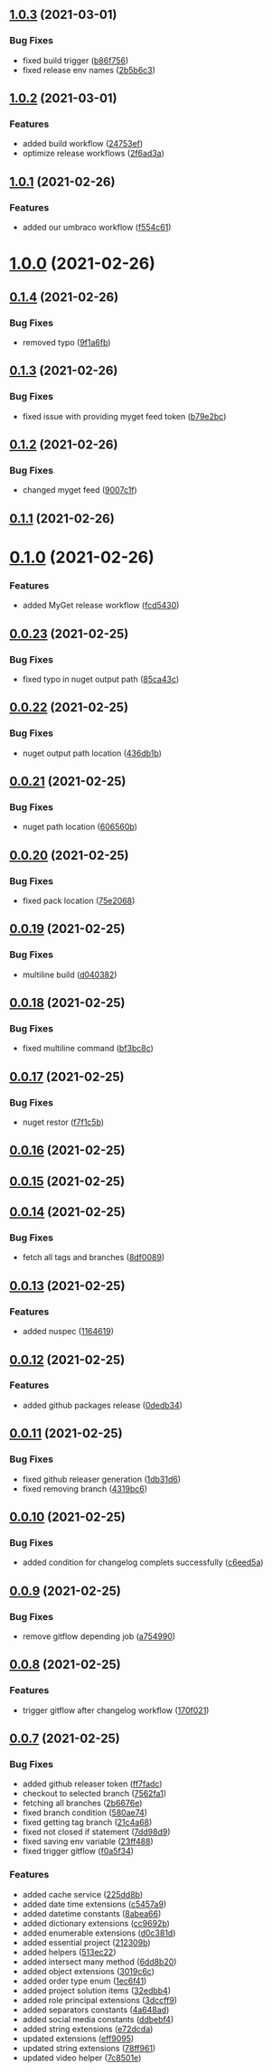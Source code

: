 <a name="1.0.3"></a>
## [1.0.3](https://github.com/thecogworks/cog-essentials/compare/1.0.2...1.0.3) (2021-03-01)


### Bug Fixes

* fixed build trigger ([b86f756](https://github.com/thecogworks/cog-essentials/commit/b86f756))
* fixed release env names ([2b5b6c3](https://github.com/thecogworks/cog-essentials/commit/2b5b6c3))



<a name="1.0.2"></a>
## [1.0.2](https://github.com/thecogworks/cog-essentials/compare/1.0.1...1.0.2) (2021-03-01)


### Features

* added build workflow ([24753ef](https://github.com/thecogworks/cog-essentials/commit/24753ef))
* optimize release workflows ([2f6ad3a](https://github.com/thecogworks/cog-essentials/commit/2f6ad3a))



<a name="1.0.1"></a>
## [1.0.1](https://github.com/thecogworks/cog-essentials/compare/1.0.0...1.0.1) (2021-02-26)


### Features

* added our umbraco workflow ([f554c61](https://github.com/thecogworks/cog-essentials/commit/f554c61))



<a name="1.0.0"></a>
# [1.0.0](https://github.com/thecogworks/cog-essentials/compare/0.1.4...1.0.0) (2021-02-26)



<a name="0.1.4"></a>
## [0.1.4](https://github.com/thecogworks/cog-essentials/compare/0.1.3...0.1.4) (2021-02-26)


### Bug Fixes

* removed typo ([9f1a6fb](https://github.com/thecogworks/cog-essentials/commit/9f1a6fb))



<a name="0.1.3"></a>
## [0.1.3](https://github.com/thecogworks/cog-essentials/compare/0.1.2...0.1.3) (2021-02-26)


### Bug Fixes

* fixed issue with providing myget feed token ([b79e2bc](https://github.com/thecogworks/cog-essentials/commit/b79e2bc))



<a name="0.1.2"></a>
## [0.1.2](https://github.com/thecogworks/cog-essentials/compare/0.1.1...0.1.2) (2021-02-26)


### Bug Fixes

* changed myget feed ([9007c1f](https://github.com/thecogworks/cog-essentials/commit/9007c1f))



<a name="0.1.1"></a>
## [0.1.1](https://github.com/thecogworks/cog-essentials/compare/0.1.0...0.1.1) (2021-02-26)



<a name="0.1.0"></a>
# [0.1.0](https://github.com/thecogworks/cog-essentials/compare/0.0.23...0.1.0) (2021-02-26)


### Features

* added MyGet release workflow ([fcd5430](https://github.com/thecogworks/cog-essentials/commit/fcd5430))



<a name="0.0.23"></a>
## [0.0.23](https://github.com/thecogworks/cog-essentials/compare/0.0.22...0.0.23) (2021-02-25)


### Bug Fixes

* fixed typo in nuget output path ([85ca43c](https://github.com/thecogworks/cog-essentials/commit/85ca43c))



<a name="0.0.22"></a>
## [0.0.22](https://github.com/thecogworks/cog-essentials/compare/0.0.21...0.0.22) (2021-02-25)


### Bug Fixes

* nuget output path location ([436db1b](https://github.com/thecogworks/cog-essentials/commit/436db1b))



<a name="0.0.21"></a>
## [0.0.21](https://github.com/thecogworks/cog-essentials/compare/0.0.20...0.0.21) (2021-02-25)


### Bug Fixes

* nuget path location ([606560b](https://github.com/thecogworks/cog-essentials/commit/606560b))



<a name="0.0.20"></a>
## [0.0.20](https://github.com/thecogworks/cog-essentials/compare/0.0.19...0.0.20) (2021-02-25)


### Bug Fixes

* fixed pack location ([75e2068](https://github.com/thecogworks/cog-essentials/commit/75e2068))



<a name="0.0.19"></a>
## [0.0.19](https://github.com/thecogworks/cog-essentials/compare/0.0.18...0.0.19) (2021-02-25)


### Bug Fixes

* multiline build ([d040382](https://github.com/thecogworks/cog-essentials/commit/d040382))



<a name="0.0.18"></a>
## [0.0.18](https://github.com/thecogworks/cog-essentials/compare/0.0.17...0.0.18) (2021-02-25)


### Bug Fixes

* fixed multiline command ([bf3bc8c](https://github.com/thecogworks/cog-essentials/commit/bf3bc8c))



<a name="0.0.17"></a>
## [0.0.17](https://github.com/thecogworks/cog-essentials/compare/0.0.16...0.0.17) (2021-02-25)


### Bug Fixes

* nuget restor ([f7f1c5b](https://github.com/thecogworks/cog-essentials/commit/f7f1c5b))



<a name="0.0.16"></a>
## [0.0.16](https://github.com/thecogworks/cog-essentials/compare/0.0.15...0.0.16) (2021-02-25)



<a name="0.0.15"></a>
## [0.0.15](https://github.com/thecogworks/cog-essentials/compare/0.0.14...0.0.15) (2021-02-25)



<a name="0.0.14"></a>
## [0.0.14](https://github.com/thecogworks/cog-essentials/compare/0.0.13...0.0.14) (2021-02-25)


### Bug Fixes

* fetch all tags and branches ([8df0089](https://github.com/thecogworks/cog-essentials/commit/8df0089))



<a name="0.0.13"></a>
## [0.0.13](https://github.com/thecogworks/cog-essentials/compare/0.0.12...0.0.13) (2021-02-25)


### Features

* added nuspec ([1164619](https://github.com/thecogworks/cog-essentials/commit/1164619))



<a name="0.0.12"></a>
## [0.0.12](https://github.com/thecogworks/cog-essentials/compare/0.0.11...0.0.12) (2021-02-25)


### Features

* added github packages release ([0dedb34](https://github.com/thecogworks/cog-essentials/commit/0dedb34))



<a name="0.0.11"></a>
## [0.0.11](https://github.com/thecogworks/cog-essentials/compare/0.0.10...0.0.11) (2021-02-25)


### Bug Fixes

* fixed github releaser generation ([1db31d6](https://github.com/thecogworks/cog-essentials/commit/1db31d6))
* fixed removing branch ([4319bc6](https://github.com/thecogworks/cog-essentials/commit/4319bc6))



<a name="0.0.10"></a>
## [0.0.10](https://github.com/thecogworks/cog-essentials/compare/0.0.9...0.0.10) (2021-02-25)


### Bug Fixes

* added condition for changelog complets successfully ([c6eed5a](https://github.com/thecogworks/cog-essentials/commit/c6eed5a))



<a name="0.0.9"></a>
## [0.0.9](https://github.com/thecogworks/cog-essentials/compare/0.0.8...0.0.9) (2021-02-25)


### Bug Fixes

* remove gitflow depending job ([a754990](https://github.com/thecogworks/cog-essentials/commit/a754990))



<a name="0.0.8"></a>
## [0.0.8](https://github.com/thecogworks/cog-essentials/compare/0.0.7...0.0.8) (2021-02-25)


### Features

* trigger gitflow after changelog workflow ([170f021](https://github.com/thecogworks/cog-essentials/commit/170f021))



<a name="0.0.7"></a>
## [0.0.7](https://github.com/thecogworks/cog-essentials/compare/212309b...0.0.7) (2021-02-25)


### Bug Fixes

* added github releaser token ([ff7fadc](https://github.com/thecogworks/cog-essentials/commit/ff7fadc))
* checkout to selected branch ([7562fa1](https://github.com/thecogworks/cog-essentials/commit/7562fa1))
* fetching all branches ([2b6676e](https://github.com/thecogworks/cog-essentials/commit/2b6676e))
* fixed branch condition ([580ae74](https://github.com/thecogworks/cog-essentials/commit/580ae74))
* fixed getting tag branch ([21c4a68](https://github.com/thecogworks/cog-essentials/commit/21c4a68))
* fixed not closed if statement ([7dd98d9](https://github.com/thecogworks/cog-essentials/commit/7dd98d9))
* fixed saving env variable ([23ff488](https://github.com/thecogworks/cog-essentials/commit/23ff488))
* fixed trigger gitflow ([f0a5f34](https://github.com/thecogworks/cog-essentials/commit/f0a5f34))


### Features

* added cache service ([225dd8b](https://github.com/thecogworks/cog-essentials/commit/225dd8b))
* added date time extensions ([c5457a9](https://github.com/thecogworks/cog-essentials/commit/c5457a9))
* added datetime constants ([8abea66](https://github.com/thecogworks/cog-essentials/commit/8abea66))
* added dictionary extensions ([cc9692b](https://github.com/thecogworks/cog-essentials/commit/cc9692b))
* added enumerable extensions ([d0c381d](https://github.com/thecogworks/cog-essentials/commit/d0c381d))
* added essential project ([212309b](https://github.com/thecogworks/cog-essentials/commit/212309b))
* added helpers ([513ec22](https://github.com/thecogworks/cog-essentials/commit/513ec22))
* added intersect many method ([6dd8b20](https://github.com/thecogworks/cog-essentials/commit/6dd8b20))
* added object extensions ([3019c6c](https://github.com/thecogworks/cog-essentials/commit/3019c6c))
* added order type enum ([1ec6f41](https://github.com/thecogworks/cog-essentials/commit/1ec6f41))
* added project solution items ([32edbb4](https://github.com/thecogworks/cog-essentials/commit/32edbb4))
* added role principal extensions ([3dccff9](https://github.com/thecogworks/cog-essentials/commit/3dccff9))
* added separators constants ([4a648ad](https://github.com/thecogworks/cog-essentials/commit/4a648ad))
* added social media constants ([ddbebf4](https://github.com/thecogworks/cog-essentials/commit/ddbebf4))
* added string extensions ([e72dcda](https://github.com/thecogworks/cog-essentials/commit/e72dcda))
* updated extensions ([eff9095](https://github.com/thecogworks/cog-essentials/commit/eff9095))
* updated string extensions ([78ff961](https://github.com/thecogworks/cog-essentials/commit/78ff961))
* updated video helper ([7c8501e](https://github.com/thecogworks/cog-essentials/commit/7c8501e))



